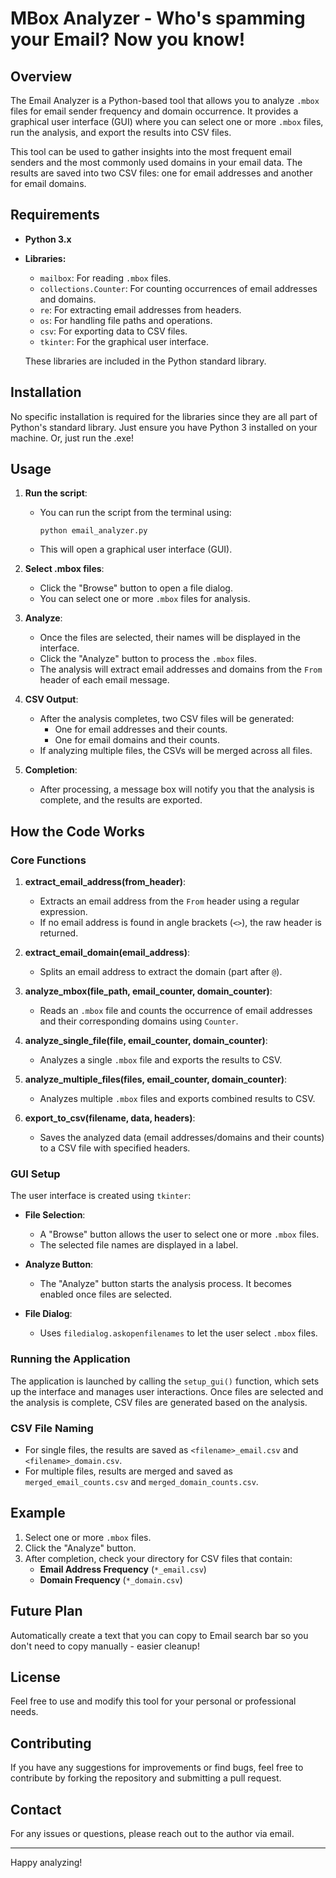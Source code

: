 # MBox Analyzer - Who's spamming your Email? Now you know!

## Overview

The Email Analyzer is a Python-based tool that allows you to analyze `.mbox` files for email sender frequency and domain occurrence. It provides a graphical user interface (GUI) where you can select one or more `.mbox` files, run the analysis, and export the results into CSV files.

This tool can be used to gather insights into the most frequent email senders and the most commonly used domains in your email data. The results are saved into two CSV files: one for email addresses and another for email domains.

## Requirements

- **Python 3.x**
- **Libraries:**
  - `mailbox`: For reading `.mbox` files.
  - `collections.Counter`: For counting occurrences of email addresses and domains.
  - `re`: For extracting email addresses from headers.
  - `os`: For handling file paths and operations.
  - `csv`: For exporting data to CSV files.
  - `tkinter`: For the graphical user interface.
  
  These libraries are included in the Python standard library.

## Installation

No specific installation is required for the libraries since they are all part of Python's standard library. Just ensure you have Python 3 installed on your machine. Or, just run the .exe!

## Usage

1. **Run the script**: 
   - You can run the script from the terminal using:
     ```
     python email_analyzer.py
     ```
   - This will open a graphical user interface (GUI).

2. **Select .mbox files**:
   - Click the "Browse" button to open a file dialog.
   - You can select one or more `.mbox` files for analysis.

3. **Analyze**:
   - Once the files are selected, their names will be displayed in the interface.
   - Click the "Analyze" button to process the `.mbox` files.
   - The analysis will extract email addresses and domains from the `From` header of each email message.

4. **CSV Output**:
   - After the analysis completes, two CSV files will be generated:
     - One for email addresses and their counts.
     - One for email domains and their counts.
   - If analyzing multiple files, the CSVs will be merged across all files.

5. **Completion**:
   - After processing, a message box will notify you that the analysis is complete, and the results are exported.

## How the Code Works

### Core Functions

1. **extract_email_address(from_header)**: 
   - Extracts an email address from the `From` header using a regular expression. 
   - If no email address is found in angle brackets (`<>`), the raw header is returned.

2. **extract_email_domain(email_address)**: 
   - Splits an email address to extract the domain (part after `@`).

3. **analyze_mbox(file_path, email_counter, domain_counter)**: 
   - Reads an `.mbox` file and counts the occurrence of email addresses and their corresponding domains using `Counter`.

4. **analyze_single_file(file, email_counter, domain_counter)**:
   - Analyzes a single `.mbox` file and exports the results to CSV.

5. **analyze_multiple_files(files, email_counter, domain_counter)**:
   - Analyzes multiple `.mbox` files and exports combined results to CSV.

6. **export_to_csv(filename, data, headers)**:
   - Saves the analyzed data (email addresses/domains and their counts) to a CSV file with specified headers.

### GUI Setup

The user interface is created using `tkinter`:

- **File Selection**: 
  - A "Browse" button allows the user to select one or more `.mbox` files.
  - The selected file names are displayed in a label.

- **Analyze Button**: 
  - The "Analyze" button starts the analysis process. It becomes enabled once files are selected.

- **File Dialog**: 
  - Uses `filedialog.askopenfilenames` to let the user select `.mbox` files.

### Running the Application

The application is launched by calling the `setup_gui()` function, which sets up the interface and manages user interactions. Once files are selected and the analysis is complete, CSV files are generated based on the analysis.

### CSV File Naming

- For single files, the results are saved as `<filename>_email.csv` and `<filename>_domain.csv`.
- For multiple files, results are merged and saved as `merged_email_counts.csv` and `merged_domain_counts.csv`.

## Example

1. Select one or more `.mbox` files.
2. Click the "Analyze" button.
3. After completion, check your directory for CSV files that contain:
   - **Email Address Frequency** (`*_email.csv`)
   - **Domain Frequency** (`*_domain.csv`)

## Future Plan
Automatically create a text that you can copy to Email search bar so you don't need to copy manually - easier cleanup! 

## License

Feel free to use and modify this tool for your personal or professional needs.

## Contributing

If you have any suggestions for improvements or find bugs, feel free to contribute by forking the repository and submitting a pull request.

## Contact

For any issues or questions, please reach out to the author via email.

---

Happy analyzing!
